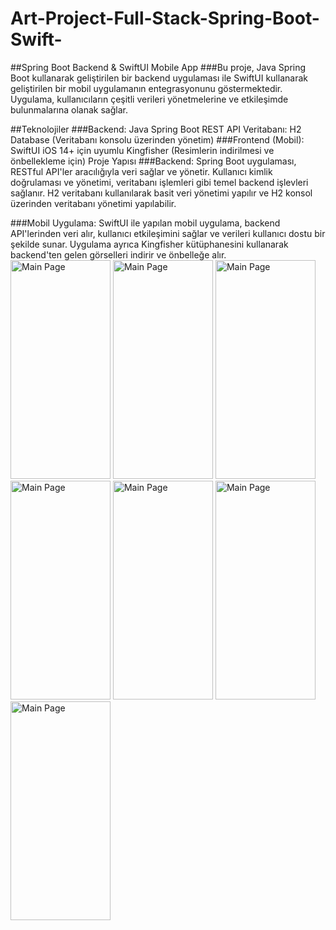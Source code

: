 # Art-Project-Full-Stack-Spring-Boot-Swift-
##Spring Boot Backend & SwiftUI Mobile App
###Bu proje, Java Spring Boot kullanarak geliştirilen bir backend uygulaması ile SwiftUI kullanarak geliştirilen bir mobil uygulamanın entegrasyonunu göstermektedir. Uygulama, kullanıcıların çeşitli verileri yönetmelerine ve etkileşimde bulunmalarına olanak sağlar.

##Teknolojiler
###Backend:
Java
Spring Boot
REST API
Veritabanı: H2 Database (Veritabanı konsolu üzerinden yönetim)
###Frontend (Mobil):
SwiftUI
iOS 14+ için uyumlu
Kingfisher (Resimlerin indirilmesi ve önbellekleme için)
Proje Yapısı
###Backend:
Spring Boot uygulaması, RESTful API'ler aracılığıyla veri sağlar ve yönetir. Kullanıcı kimlik doğrulaması ve yönetimi, veritabanı işlemleri gibi temel backend işlevleri sağlanır. H2 veritabanı kullanılarak basit veri yönetimi yapılır ve H2 konsol üzerinden veritabanı yönetimi yapılabilir.

###Mobil Uygulama:
SwiftUI ile yapılan mobil uygulama, backend API'lerinden veri alır, kullanıcı etkileşimini sağlar ve verileri kullanıcı dostu bir şekilde sunar. Uygulama ayrıca Kingfisher kütüphanesini kullanarak backend'ten gelen görselleri indirir ve önbelleğe alır.
<img src="https://github.com/user-attachments/assets/4b99edd2-9e15-4e89-8ec2-62ce2fcd0c62" alt="Main Page" width="160" height="350">
<img src="https://github.com/user-attachments/assets/85714e7a-4d96-4883-9577-5090beeae2ee" alt="Main Page" width="160" height="350">
<img src="https://github.com/user-attachments/assets/0b1bbb67-5919-4ac8-a736-fe4d46773dc0" alt="Main Page" width="160" height="350">
<img src="https://github.com/user-attachments/assets/39fc6370-39bb-4fb2-ab7e-867e2d221daa" alt="Main Page" width="160" height="350">
<img src="https://github.com/user-attachments/assets/486c73dd-5f93-4b8a-a600-afb0508b13ab" alt="Main Page" width="160" height="350">
<img src="https://github.com/user-attachments/assets/3be4ecad-d7e0-426d-8e90-f9188c3d371a" alt="Main Page" width="160" height="350">
<img src="https://github.com/user-attachments/assets/6cf1d81c-96cd-4178-a9ca-677e4ad50ff6" alt="Main Page" width="160" height="350">
